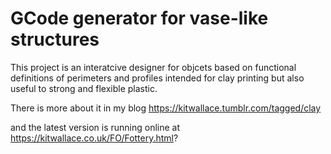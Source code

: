 #  GCode generator for vase-like structures

This project is an interatcive designer for objcets based on functional definitions of perimeters and profiles intended for clay printing but also useful to strong and flexible plastic.

There is more about it in my blog https://kitwallace.tumblr.com/tagged/clay 

and the latest version is running online at  https://kitwallace.co.uk/FO/Fottery.html?
